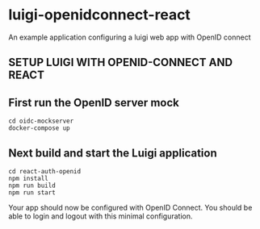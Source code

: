 # luigi-openidconnect-react
An example application configuring a luigi web app with OpenID connect

## SETUP LUIGI WITH OPENID-CONNECT AND REACT

## First run the OpenID server mock

```
cd oidc-mockserver
docker-compose up
```

## Next build and start the Luigi application

```
cd react-auth-openid
npm install
npm run build
npm run start
```

Your app should now be configured with OpenID Connect. 
You should be able to login and logout with this minimal configuration.